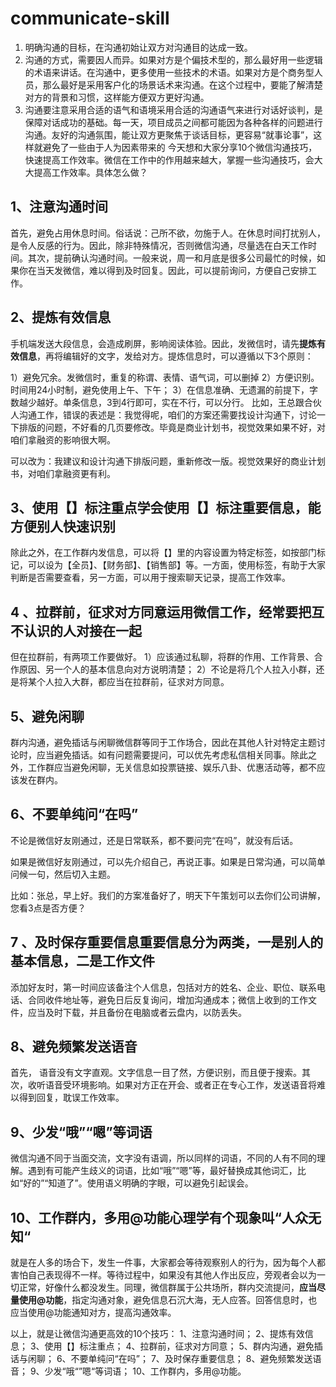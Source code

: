 # communicate-skill

1. 明确沟通的目标，在沟通初始让双方对沟通目的达成一致。
2. 沟通的方式，需要因人而异。如果对方是个偏技术型的，那么最好用一些逻辑的术语来讲话。在沟通中，更多使用一些技术的术语。如果对方是个商务型人员，那么最好是采用客户化的场景话术来沟通。在这个过程中，要能了解清楚对方的背景和习惯，这样能方便双方更好沟通。
3. 沟通要注意采用合适的语气和语境采用合适的沟通语气来进行对话好谈判，是保障对话成功的基础。每一天，项目成员之间都可能因为各种各样的问题进行沟通。友好的沟通氛围，能让双方更聚焦于谈话目标，更容易“就事论事”，这样就避免了一些由于人为因素带来的
今天想和大家分享10个微信沟通技巧，快速提高工作效率。微信在工作中的作用越来越大，掌握一些沟通技巧，会大大提高工作效率。具体怎么做？

## 1、注意沟通时间

首先，避免占用休息时间。俗话说：己所不欲，勿施于人。在休息时间打扰别人，是令人反感的行为。因此，除非特殊情况，否则微信沟通，尽量选在白天工作时间。其次，提前确认沟通时间。一般来说，周一和月底是很多公司最忙的时候，如果你在当天发微信，难以得到及时回复。因此，可以提前询问，方便自己安排工作。

## 2、提炼有效信息

手机端发送大段信息，会造成刷屏，影响阅读体验。因此，发微信时，请先**提炼有效信息**，再将编辑好的文字，发给对方。提炼信息时，可以遵循以下3个原则：

1）避免冗余。发微信时，重复的称谓、表情、语气词，可以删掉
2）方便识别。时间用24小时制，避免使用上午、下午；
3）在信息准确、无遗漏的前提下，字数越少越好。单条信息，3到4行即可，实在不行，可以分行。
比如，王总跟合伙人沟通工作，错误的表述是：我觉得呢，咱们的方案还需要找设计沟通下，讨论一下排版的问题，不好看的几页要修改。毕竟是商业计划书，视觉效果如果不好，对咱们拿融资的影响很大啊。

可以改为：我建议和设计沟通下排版问题，重新修改一版。视觉效果好的商业计划书，对咱们拿融资更有利。

## 3、使用【】标注重点学会使用【】标注重要信息，能方便别人快速识别

除此之外，在工作群内发信息，可以将【】里的内容设置为特定标签，如按部门标记，可以设为【全员】、【财务部】、【销售部】等。一方面，使用标签，有助于大家判断是否需要查看，另一方面，可以用于搜索聊天记录，提高工作效率。

## 4 、拉群前，征求对方同意运用微信工作，经常要把互不认识的人对接在一起

但在拉群前，有两项工作要做好。
1）应该通过私聊，将群的作用、工作背景、合作原因、另一个人的基本信息向对方说明清楚；
2）不论是将几个人拉入小群，还是将某个人拉入大群，都应当在拉群前，征求对方同意。

## 5、避免闲聊

群内沟通，避免插话与闲聊微信群等同于工作场合，因此在其他人针对特定主题讨论时，应当避免插话。如有问题需要提问，可以优先考虑私信相关同事。除此之外，工作群应当避免闲聊，无关信息如投票链接、娱乐八卦、优惠活动等，都不应该发在群内。

## 6、不要单纯问“在吗”

不论是微信好友刚通过，还是日常联系，都不要问完“在吗”，就没有后话。

如果是微信好友刚通过，可以先介绍自己，再说正事。如果是日常沟通，可以简单问候一句，然后切入主题。

比如：张总，早上好。我们的方案准备好了，明天下午策划可以去你们公司讲解，您看3点是否方便？

## 7 、及时保存重要信息重要信息分为两类，一是别人的基本信息，二是工作文件

添加好友时，第一时间应该备注个人信息，包括对方的姓名、企业、职位、联系电话、合同收件地址等，避免日后反复询问，增加沟通成本；微信上收到的工作文件，应当及时下载，并且备份在电脑或者云盘内，以防丢失。

## 8、避免频繁发送语音

首先， 语音没有文字直观。文字信息一目了然，方便识别，而且便于搜索。其次，收听语音受环境影响。如果对方正在开会、或者正在专心工作，发送语音将难以得到回复，耽误工作效率。

## 9、少发“哦”“嗯”等词语

微信沟通不同于当面交流，文字没有语调，所以同样的词语，不同的人有不同的理解。遇到有可能产生歧义的词语，比如“哦”“嗯”等，最好替换成其他词汇，比如“好的”“知道了”。使用语义明确的字眼，可以避免引起误会。

## 10、工作群内，多用@功能心理学有个现象叫“人众无知“

就是在人多的场合下，发生一件事，大家都会等待观察别人的行为，因为每个人都害怕自己表现得不一样。等待过程中，如果没有其他人作出反应，旁观者会以为一切正常，好像什么都没发生。同理，微信群属于公共场所，群内交流提问，**应当尽量使用@功能**，指定沟通对象，避免信息石沉大海，无人应答。回答信息时，也应当使用@功能通知对方，提高沟通效率。

以上，就是让微信沟通更高效的10个技巧：
1、注意沟通时间；
2、提炼有效信息；
3、使用【】标注重点；
4、拉群前，征求对方同意；
5、群内沟通，避免插话与闲聊；
6、不要单纯问“在吗”；
7、及时保存重要信息；
8、避免频繁发送语音；
9、少发“哦“”嗯“等词语；
10、工作群内，多用@功能。
